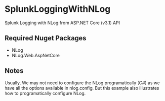 # SplunkLoggingWithNLog
Splunk Logging with NLog from ASP.NET Core (v3.1) API

## Required Nuget Packages
* NLog
* NLog.Web.AspNetCore

## Notes
Usually, We may not need to configure the NLog programatically (C#) as we have all the options available in nlog.config. But this example also illustrates how to programatically configure NLog.
